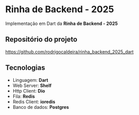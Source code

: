 # Rinha de Backend - 2025
Implementação em Dart da **Rinha de Backend - 2025**

## Repositório do projeto
https://github.com/rodrigocaldeira/rinha_backend_2025_dart

## Tecnologias
- Linguagem: **Dart**
- Web Server: **Shelf**
- Http Client: **Dio**
- Fila: **Redis**
- Redis Client: **ioredis**
- Banco de dados: **Postgres**


